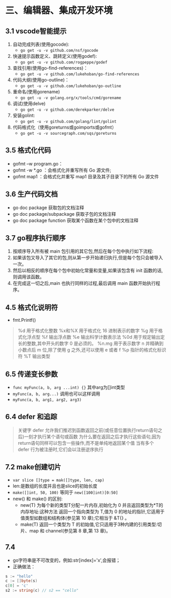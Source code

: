 # 三、编辑器、集成开发环境
## 3.1 vscode智能提示
1. 自动完成列表(使用gocode):
    - `go get -u -v github.com/nsf/gocode`
2. 快速提示函数定义、跳转定义(使用godef):
    - `go get -u -v github.com/rogpeppe/godef`
3. 查找引用(使用go-find-references)：
    - `go get -u -v github.com/lukehoban/go-find-references`
4. 代码大纲(使用go-outline)：
    - `go get -u -v github.com/lukehoban/go-outline`
5. 重命名(使用gorename)
    - `go get -u -v golang.org/x/tools/cmd/gorename`
6. 调试(使用delve)
    - `go get -u -v github.com/derekparker/delve`
7. 安装golint:
    - `go get -u -v github.com/golang/lint/golint`
8. 代码格式化（使用goreturns或goimports或gofmt）
    - `go get -u -v sourcegraph.com/sqs/goreturns`

## 3.5 格式化代码
- gofmt –w program.go：
- gofmt -w *.go ：会格式化并重写所有 Go 源文件;
- gofmt map1 ：会格式化并重写 map1 目录及其子目录下的所有 Go 源文件

## 3.6 生产代码文档
- go doc package 获取包的文档注释
- go doc package/subpackage   获取子包的文档注释
- go doc package function   获取某个函数在某个包中的文档注释

## 3.7 go程序执行顺序
1. 按顺序导入所有被 main 包引用的其它包,然后在每个包中执行如下流程:
2. 如果该包又导入了其它的包,则从第一步开始递归执行,但是每个包只会被导入一次。
3. 然后以相反的顺序在每个包中初始化常量和变量,如果该包含有 init 函数的话,则调用该函数。
4. 在完成这一切之后,main 也执行同样的过程,最后调用 main 函数开始执行程序。

## 4.5 格式化说明符
- fmt.Printf()

> %d 用于格式化整数
> %x和%X 用于格式化 16 进制表示的数字
> %g 用于格式化浮点型
> %f 输出浮点数
> %e 输出科学计数表示法
> %0d 用于规定输出定长的整数,其中开头的数字 0 是必须的。
> %n.mg 用于表示数字 n 并精确到小数点后 m 位,除了使用 g 之外,还可以使用 e 或者 f
> %p 指针的格式化标识符
> %T 输出类型

## 6.5 传递变长参数
- `func myFunc(a, b, arg ...int) {}` 其中arg为[]int类型
- `myFunc(a, b, arg...)` 调用也可以这样调用
- `myFunc(a, b, arg1, arg2, arg3)`

## 6.4 defer 和追踪
> 关键字 defer 允许我们推迟到函数返回之前(或任意位置执行return语句之后)一刻才执行某个语句或函数
> 为什么要在返回之后才执行这些语句,因为return语句同样可以包含一些操作,而不是单纯地返回某个值
> 当有多个 defer 行为被注册时,它们会以注册逆序执行

## 7.2 make创建切片
- `var slice []type = mak([]type, len, cap)`
- len:是数组的长度并且也是slice的初始长度
- `make([]int, 50, 100)` 等同于 `new([100]int)[0:50]`
- new() 和 make() 的区别:
    - new(T) 为每个新的类型T分配一片内存,初始化为 0 并且返回类型为*T的内存地址:这种方法 返回一个指向类型为
T,值为 0 的地址的指针,它适用于值类型如数组和结构体(参见第 10 章);它相当于
&T{}
。
    - make(T) 返回一个类型为 T 的初始值,它只适用于3种内建的引用类型:切片、map 和 channel(参见第 8 章,第 13
章)。

## 7.4
- go字符串是不可改变的，例如:str[index]='x',会报错；
- 正确做法：
```go
s := "hello"
c := []byte(s)
c[0] = 'c'
s2 := string(c) // s2 == "cello"
```

